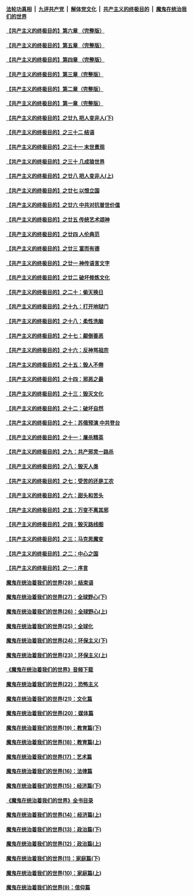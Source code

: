 ####  [法轮功真相](../../../../basic/blob/master/README.md?t=02030713) &nbsp;|&nbsp; [九评共产党](../../../../9ping.md/blob/master/README.md?t=02030713) &nbsp;|&nbsp; [解体党文化](../../../../jtdwh.md/blob/master/README.md?t=02030713)  &nbsp;|&nbsp; [共产主义的终极目的](../../../../gczydzjmd.md/blob/master/README.md?t=02030713) &nbsp;|&nbsp; [魔鬼在统治我们的世界](../../../../mgztzwmdsj.md/blob/master/README.md?t=02030713) 

#### [【共产主义的终极目的】第六章 （完整版）](../pages/nsc422/n11428913.md?t=02030713) 

#### [【共产主义的终极目的】第五章 （完整版）](../pages/nsc422/n11428912.md?t=02030713) 

#### [【共产主义的终极目的】第四章 （完整版）](../pages/nsc422/n11428907.md?t=02030713) 

#### [【共产主义的终极目的】第三章（完整版）](../pages/nsc422/n11428848.md?t=02030713) 

#### [【共产主义的终极目的】第二章（完整版）](../pages/nsc422/n11428831.md?t=02030713) 

#### [【共产主义的终极目的】第一章（完整版）](../pages/nsc422/n11417651.md?t=02030713) 

#### [【共产主义的终极目的】之廿九 把人变非人(下)](../pages/nsc422/n11344140.md?t=02030713) 

#### [【共产主义的终极目的】之三十二 结语](../pages/nsc422/n11360535.md?t=02030713) 

#### [【共产主义的终极目的】之三十一 末世景观](../pages/nsc422/n11351129.md?t=02030713) 

#### [【共产主义的终极目的】之三十 几成狼世界](../pages/nsc422/n11348280.md?t=02030713) 

#### [【共产主义的终极目的】之廿八 把人变非人(上)](../pages/nsc422/n11340492.md?t=02030713) 

#### [【共产主义的终极目的】之廿七 以恨立国](../pages/nsc422/n11336944.md?t=02030713) 

#### [【共产主义的终极目的】之廿六 中共对抗普世价值](../pages/nsc422/n11324785.md?t=02030713) 

#### [【共产主义的终极目的】之廿五 传统艺术颂神](../pages/nsc422/n11296396.md?t=02030713) 

#### [【共产主义的终极目的】之廿四 人伦典范](../pages/nsc422/n11296397.md?t=02030713) 

#### [【共产主义的终极目的】之廿三 富而有德](../pages/nsc422/n11283598.md?t=02030713) 

#### [【共产主义的终极目的】之廿一 神传语言文字](../pages/nsc422/n11263265.md?t=02030713) 

#### [【共产主义的终极目的】之廿二 破坏修炼文化](../pages/nsc422/n11245728.md?t=02030713) 

#### [【共产主义的终极目的】之二十：偷天换日](../pages/nsc422/n11238846.md?t=02030713) 

#### [【共产主义的终极目的】之十九：打开地狱门](../pages/nsc422/n11206376.md?t=02030713) 

#### [【共产主义的终极目的】之十八：柔性洗脑](../pages/nsc422/n11199994.md?t=02030713) 

#### [【共产主义的终极目的】之十七：颠倒善恶](../pages/nsc422/n11179782.md?t=02030713) 

#### [【共产主义的终极目的】之十六：反神骂祖宗](../pages/nsc422/n11166798.md?t=02030713) 

#### [【共产主义的终极目的】之十五：毁人不倦](../pages/nsc422/n11166792.md?t=02030713) 

#### [【共产主义的终极目的】之十四：邪恶之最](../pages/nsc422/n11150249.md?t=02030713) 

#### [【共产主义的终极目的】之十三：毁灭文化](../pages/nsc422/n11135227.md?t=02030713) 

#### [【共产主义的终极目的】之十二：破坏自然](../pages/nsc422/n11135214.md?t=02030713) 

#### [【共产主义的终极目的】之十：苏俄预演 中共登台](../pages/nsc422/n11118424.md?t=02030713) 

#### [【共产主义的终极目的】之十一：屠杀精英](../pages/nsc422/n11118442.md?t=02030713) 

#### [【共产主义的终极目的】之九：共产邪灵一路杀](../pages/nsc422/n11114139.md?t=02030713) 

#### [【共产主义的终极目的】之八：毁灭人类](../pages/nsc422/n11108503.md?t=02030713) 

#### [【共产主义的终极目的】之七：受苦的还是工农](../pages/nsc422/n11101809.md?t=02030713) 

#### [【共产主义的终极目的】之六：甜头和苦头](../pages/nsc422/n11096971.md?t=02030713) 

#### [【共产主义的终极目的】之五：万变不离其邪](../pages/nsc422/n11091285.md?t=02030713) 

#### [【共产主义的终极目的】之四：毁灭路线图](../pages/nsc422/n11086284.md?t=02030713) 

#### [【共产主义的终极目的】之三：马克思魔变](../pages/nsc422/n11061941.md?t=02030713) 

#### [【共产主义的终极目的】之二：中心之国](../pages/nsc422/n11047728.md?t=02030713) 

#### [【共产主义的终极目的】之一：序言](../pages/nsc422/n11086077.md?t=02030713) 

#### [魔鬼在统治着我们的世界(28)：结束语](../pages/nsc422/n10936246.md?t=02030713) 

#### [魔鬼在统治着我们的世界(27)：全球野心(下)](../pages/nsc422/n10928319.md?t=02030713) 

#### [魔鬼在统治着我们的世界(26)：全球野心(上)](../pages/nsc422/n10900318.md?t=02030713) 

#### [魔鬼在统治着我们的世界(25)：全球化](../pages/nsc422/n10788205.md?t=02030713) 

#### [魔鬼在统治着我们的世界(24)：环保主义(下)](../pages/nsc422/n10695307.md?t=02030713) 

#### [魔鬼在统治着我们的世界(23)：环保主义(上)](../pages/nsc422/n10688613.md?t=02030713) 

#### [《魔鬼在统治着我们的世界》音频下载](../pages/nsc422/n10635553.md?t=02030713) 

#### [魔鬼在统治着我们的世界(22)：恐怖主义](../pages/nsc422/n10614727.md?t=02030713) 

#### [魔鬼在统治着我们的世界(21)：文化篇](../pages/nsc422/n10597706.md?t=02030713) 

#### [魔鬼在统治着我们的世界(20)：媒体篇](../pages/nsc422/n10586579.md?t=02030713) 

#### [魔鬼在统治着我们的世界(19)：教育篇(下)](../pages/nsc422/n10564808.md?t=02030713) 

#### [魔鬼在统治着我们的世界(18)：教育篇(上)](../pages/nsc422/n10526970.md?t=02030713) 

#### [魔鬼在统治着我们的世界(17)：艺术篇](../pages/nsc422/n10499093.md?t=02030713) 

#### [魔鬼在统治着我们的世界(16)：法律篇](../pages/nsc422/n10485969.md?t=02030713) 

#### [魔鬼在统治着我们的世界(15)：经济篇(下)](../pages/nsc422/n10469975.md?t=02030713) 

#### [《魔鬼在统治着我们的世界》全书目录](../pages/nsc422/n10464261.md?t=02030713) 

#### [魔鬼在统治着我们的世界(14)：经济篇(上)](../pages/nsc422/n10457370.md?t=02030713) 

#### [魔鬼在统治着我们的世界(13)：政治篇(下)](../pages/nsc422/n10448270.md?t=02030713) 

#### [魔鬼在统治着我们的世界(12)：政治篇(上)](../pages/nsc422/n10444576.md?t=02030713) 

#### [魔鬼在统治着我们的世界(11)：家庭篇(下)](../pages/nsc422/n10440961.md?t=02030713) 

#### [魔鬼在统治着我们的世界(10)：家庭篇(上)](../pages/nsc422/n10435448.md?t=02030713) 

#### [魔鬼在统治着我们的世界(9)：信仰篇](../pages/nsc422/n10432159.md?t=02030713) 

